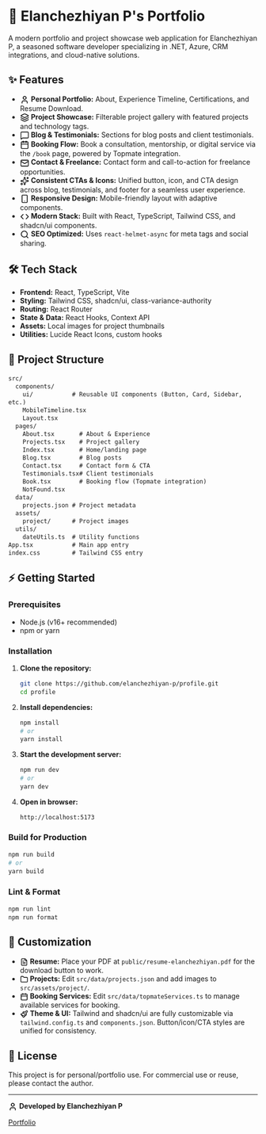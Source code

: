 
# 🚀 Elanchezhiyan P's Portfolio

A modern portfolio and project showcase web application for Elanchezhiyan P, a seasoned software developer specializing in .NET, Azure, CRM integrations, and cloud-native solutions.



## ✨ Features

- <img src="https://raw.githubusercontent.com/lucide-icons/lucide/main/icons/user.svg" width="18" style="vertical-align:middle;"/> **Personal Portfolio:** About, Experience Timeline, Certifications, and Resume Download.
- <img src="https://raw.githubusercontent.com/lucide-icons/lucide/main/icons/layers.svg" width="18" style="vertical-align:middle;"/> **Project Showcase:** Filterable project gallery with featured projects and technology tags.
- <img src="https://raw.githubusercontent.com/lucide-icons/lucide/main/icons/message-square.svg" width="18" style="vertical-align:middle;"/> **Blog & Testimonials:** Sections for blog posts and client testimonials.
- <img src="https://raw.githubusercontent.com/lucide-icons/lucide/main/icons/calendar.svg" width="18" style="vertical-align:middle;"/> **Booking Flow:** Book a consultation, mentorship, or digital service via the `/book` page, powered by Topmate integration.
- <img src="https://raw.githubusercontent.com/lucide-icons/lucide/main/icons/mail.svg" width="18" style="vertical-align:middle;"/> **Contact & Freelance:** Contact form and call-to-action for freelance opportunities.
- <img src="https://raw.githubusercontent.com/lucide-icons/lucide/main/icons/sparkles.svg" width="18" style="vertical-align:middle;"/> **Consistent CTAs & Icons:** Unified button, icon, and CTA design across blog, testimonials, and footer for a seamless user experience.
- <img src="https://raw.githubusercontent.com/lucide-icons/lucide/main/icons/smartphone.svg" width="18" style="vertical-align:middle;"/> **Responsive Design:** Mobile-friendly layout with adaptive components.
- <img src="https://raw.githubusercontent.com/lucide-icons/lucide/main/icons/code.svg" width="18" style="vertical-align:middle;"/> **Modern Stack:** Built with React, TypeScript, Tailwind CSS, and shadcn/ui components.
- <img src="https://raw.githubusercontent.com/lucide-icons/lucide/main/icons/search.svg" width="18" style="vertical-align:middle;"/> **SEO Optimized:** Uses `react-helmet-async` for meta tags and social sharing.


## 🛠️ Tech Stack

- **Frontend:** React, TypeScript, Vite
- **Styling:** Tailwind CSS, shadcn/ui, class-variance-authority
- **Routing:** React Router
- **State & Data:** React Hooks, Context API
- **Assets:** Local images for project thumbnails
- **Utilities:** Lucide React Icons, custom hooks


## 📁 Project Structure

```
src/
  components/
    ui/           # Reusable UI components (Button, Card, Sidebar, etc.)
    MobileTimeline.tsx
    Layout.tsx
  pages/
    About.tsx       # About & Experience
    Projects.tsx    # Project gallery
    Index.tsx       # Home/landing page
    Blog.tsx        # Blog posts
    Contact.tsx     # Contact form & CTA
    Testimonials.tsx# Client testimonials
    Book.tsx        # Booking flow (Topmate integration)
    NotFound.tsx
  data/
    projects.json # Project metadata
  assets/
    project/      # Project images
  utils/
    dateUtils.ts  # Utility functions
App.tsx           # Main app entry
index.css         # Tailwind CSS entry
```


## ⚡ Getting Started

### Prerequisites

- Node.js (v16+ recommended)
- npm or yarn

### Installation

1. **Clone the repository:**

   ```sh
   git clone https://github.com/elanchezhiyan-p/profile.git
   cd profile
   ```

2. **Install dependencies:**

   ```sh
   npm install
   # or
   yarn install
   ```

3. **Start the development server:**

   ```sh
   npm run dev
   # or
   yarn dev
   ```

4. **Open in browser:**
   ```
   http://localhost:5173
   ```

### Build for Production

```sh
npm run build
# or
yarn build
```

### Lint & Format

```sh
npm run lint
npm run format
```


## 🎨 Customization

- <img src="https://raw.githubusercontent.com/lucide-icons/lucide/main/icons/file-text.svg" width="16" style="vertical-align:middle;"/> **Resume:** Place your PDF at `public/resume-elanchezhiyan.pdf` for the download button to work.
- <img src="https://raw.githubusercontent.com/lucide-icons/lucide/main/icons/folder.svg" width="16" style="vertical-align:middle;"/> **Projects:** Edit `src/data/projects.json` and add images to `src/assets/project/`.
- <img src="https://raw.githubusercontent.com/lucide-icons/lucide/main/icons/calendar.svg" width="16" style="vertical-align:middle;"/> **Booking Services:** Edit `src/data/topmateServices.ts` to manage available services for booking.
- <img src="https://raw.githubusercontent.com/lucide-icons/lucide/main/icons/paintbrush.svg" width="16" style="vertical-align:middle;"/> **Theme & UI:** Tailwind and shadcn/ui are fully customizable via `tailwind.config.ts` and `components.json`. Button/icon/CTA styles are unified for consistency.


## 📄 License

This project is for personal/portfolio use. For commercial use or reuse, please contact the author.

---


<img src="https://raw.githubusercontent.com/lucide-icons/lucide/main/icons/user.svg" width="18" style="vertical-align:middle;"/> **Developed by Elanchezhiyan P**

[Portfolio](https://elanchezhiyan-p.is-a.dev)
